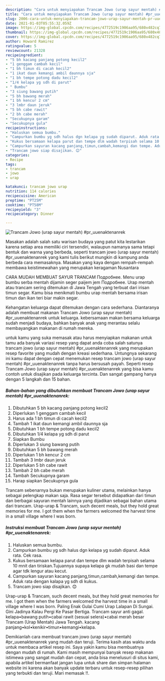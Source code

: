 ```yaml
---
description: "Cara untuk menyiapakan Trancam Jowo (urap sayur mentah) #pr_uuenaktenanrek terupdate"
title: "Cara untuk menyiapakan Trancam Jowo (urap sayur mentah) #pr_uuenaktenanrek terupdate"
slug: 2006-cara-untuk-menyiapakan-trancam-jowo-urap-sayur-mentah-pr-uuenaktenanrek-terupdate
date: 2021-01-03T05:55:32.059Z
image: https://img-global.cpcdn.com/recipes/4772519c1906aa95/680x482cq70/trancam-jowo-urap-sayur-mentah-pr_uuenaktenanrek-foto-resep-utama.jpg
thumbnail: https://img-global.cpcdn.com/recipes/4772519c1906aa95/680x482cq70/trancam-jowo-urap-sayur-mentah-pr_uuenaktenanrek-foto-resep-utama.jpg
cover: https://img-global.cpcdn.com/recipes/4772519c1906aa95/680x482cq70/trancam-jowo-urap-sayur-mentah-pr_uuenaktenanrek-foto-resep-utama.jpg
author: Howard Ramirez
ratingvalue: 5
reviewcount: 21328
recipeingredient:
- "5 bh kacang panjang potong kecil2"
- "1 genggam cambah kecil"
- "1 bh timun di cacah kecil2"
- "1 ikat daun kemangi ambil daunnya sja"
- "1 bh tempe potong dadu kecil2"
- "1/4 kelapa yg sdh di parut"
- " Bumbu"
- "3 siung bawang putih"
- "5 bh bawang merah"
- "1 bh kencur 2 cm"
- "3 lmbr daun jeruk"
- "5 bh cabe rawit"
- "2 bh cabe merah"
- "Secukupnya garam"
- "Secukupnya gula"
recipeinstructions:
- "Haluskan semua bumbu."
- "Campurkan bumbu yg sdh halus dgn kelapa yg sudah diparut. Aduk rata. Cek rasa."
- "Kukus bersamaan kelapa parut dan tempe dlm wadah terpisah selama 10 mnit dan tiriskan.Tujuannya supaya kelapa gk mudah basi dan tempe agar tdk lengur atau kecut."
- "Campurkan sayuran kacang panjang,timun,cambah,kemangi dan tempe. Aduk rata dengan kalapa yg sdh di kukus."
- "Trancam jowo siap disajikan. 😊"
categories:
- Recipe
tags:
- trancam
- jowo
- urap

katakunci: trancam jowo urap 
nutrition: 114 calories
recipecuisine: American
preptime: "PT25M"
cooktime: "PT58M"
recipeyield: "3"
recipecategory: Dinner

---
```



![Trancam Jowo (urap sayur mentah) #pr_uuenaktenanrek](https://img-global.cpcdn.com/recipes/4772519c1906aa95/680x482cq70/trancam-jowo-urap-sayur-mentah-pr_uuenaktenanrek-foto-resep-utama.jpg)

Masakan adalah salah satu warisan budaya yang patut kita lestarikan karena setiap area memiliki ciri tersendiri, walaupun namanya sama tetapi bentuk dan warna yang berbeda, seperti trancam jowo (urap sayur mentah) #pr_uuenaktenanrek yang kami tulis berikut mungkin di kampung anda berbeda cara memasaknya. Masakan yang kaya dengan rempah-rempah membawa keistimewahan yang merupakan keragaman Nusantara

CARA MUDAH MEMBUAT SAYUR TRANCAM Подробнее. Menu urap bumbu serba mentah dijamin seger paijem jem Подробнее. Urap mentah atau trancam sering ditemukan di Jawa Tengah yang terbuat dari irisan timun segar. Kamu bisa menikmati bumbu urap mentah bersama irisan timun dan ikan teri biar makin segar.

Kehangatan keluarga dapat ditemukan dengan cara sederhana. Diantaranya adalah membuat makanan Trancam Jowo (urap sayur mentah) #pr_uuenaktenanrek untuk keluarga. kebersamaan makan bersama keluarga sudah menjadi budaya, bahkan banyak anak yang merantau selalu membayangkan makanan di rumah mereka.

untuk kamu yang suka memasak atau harus menyiapkan makanan untuk tamu ada banyak variasi resep yang dapat anda coba salah satunya trancam jowo (urap sayur mentah) #pr_uuenaktenanrek yang merupakan resep favorite yang mudah dengan kreasi sederhana. Untungnya sekarang ini kamu dapat dengan cepat menemukan resep trancam jowo (urap sayur mentah) #pr_uuenaktenanrek tanpa harus bersusah payah.
Seperti resep Trancam Jowo (urap sayur mentah) #pr_uuenaktenanrek yang bisa kamu contoh untuk disajikan pada keluarga tercinta. Dan sangat gampang hanya dengan 5 langkah dan 15 bahan.


<!--inarticleads1-->

##### Bahan-bahan yang dibutuhkan membuat Trancam Jowo (urap sayur mentah) #pr_uuenaktenanrek:

1. Dibutuhkan 5 bh kacang panjang potong kecil2
1. Diperlukan 1 genggam cambah kecil
1. Harus ada 1 bh timun di cacah kecil2
1. Tambah 1 ikat daun kemangi ambil daunnya sja
1. Dibutuhkan 1 bh tempe potong dadu kecil2
1. Dibutuhkan 1/4 kelapa yg sdh di parut
1. Siapkan  Bumbu
1. Diperlukan 3 siung bawang putih
1. Dibutuhkan 5 bh bawang merah
1. Diperlukan 1 bh kencur 2 cm
1. Tambah 3 lmbr daun jeruk
1. Diperlukan 5 bh cabe rawit
1. Tambah 2 bh cabe merah
1. Tambah Secukupnya garam
1. Harap siapkan Secukupnya gula


Trancam sebenarnya bukan merupakan kuliner utama, melainkan hanya sebagai pelengkap makan saja. Rasa segar tersebut didapatkan dari timun dan berbagai sayuran mentah lainnya yang dijadikan sebagai bahan utama dari trancam. Urap-urap &amp; Trancam, such decent meals, but they hold great memories for me. I got them when the farmers welcomed the harvest time in a small village where I was born. 

<!--inarticleads2-->

##### Instruksi membuat  Trancam Jowo (urap sayur mentah) #pr_uuenaktenanrek:

1. Haluskan semua bumbu.
1. Campurkan bumbu yg sdh halus dgn kelapa yg sudah diparut. Aduk rata. Cek rasa.
1. Kukus bersamaan kelapa parut dan tempe dlm wadah terpisah selama 10 mnit dan tiriskan.Tujuannya supaya kelapa gk mudah basi dan tempe agar tdk lengur atau kecut.
1. Campurkan sayuran kacang panjang,timun,cambah,kemangi dan tempe. Aduk rata dengan kalapa yg sdh di kukus.
1. Trancam jowo siap disajikan. 😊


Urap-urap &amp; Trancam, such decent meals, but they hold great memories for me. I got them when the farmers welcomed the harvest time in a small village where I was born. Paling Enak Gulai Cumi Urap Lalapan Di Sungai. Gini Jadinya Kalau Pergi Ke Pasar Bertiga. Trancam sayur anti gagal. kelapa•bawang putih•cabai rawit (sesuai selera)•cabai merah besar Trancam (Urap Mentah) Jawa Tengah. kacang panjang•kol•kenikir•timun•kemangi•kelapa. 

Demikianlah cara membuat trancam jowo (urap sayur mentah) #pr_uuenaktenanrek yang mudah dan teruji. Terima kasih atas waktu anda untuk membaca artikel resep ini. Saya yakin kamu bisa membuatnya dengan mudah di rumah. Kami masih mempunyai banyak resep makanan istimewa yang sangat mudah dan cepat, anda bisa menelusuri di situs kami, apabila artikel bermanfaat jangan lupa untuk share dan simpan halaman website ini karena akan banyak update terbaru untuk resep-resep pilihan yang terbukti dan teruji. Mari memasak !!. 
